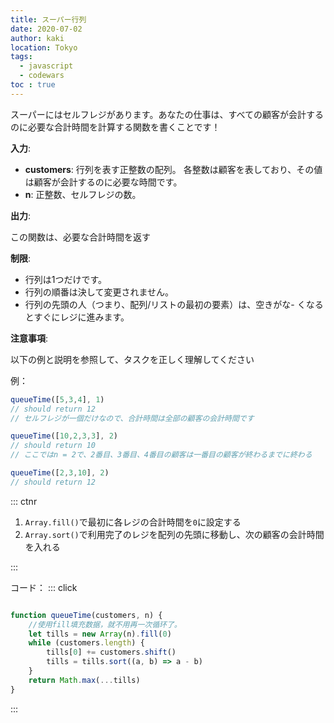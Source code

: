 ```yaml
---
title: スーパー行列
date: 2020-07-02
author: kaki
location: Tokyo  
tags: 
  - javascript
  - codewars
toc : true
---
```


スーパーにはセルフレジがあります。あなたの仕事は、すべての顧客が会計するのに必要な合計時間を計算する関数を書くことです！

**入力**:

- **customers**: 行列を表す正整数の配列。 各整数は顧客を表しており、その値は顧客が会計するのに必要な時間です。
- **n**: 正整数、セルフレジの数。

**出力**:

この関数は、必要な合計時間を返す

**制限**:

- 行列は1つだけです。
- 行列の順番は決して変更されません。
- 行列の先頭の人（つまり、配列/リストの最初の要素）は、空きがな- くなるとすぐにレジに進みます。

**注意事項**:

以下の例と説明を参照して、タスクを正しく理解してください

例：

``` js
queueTime([5,3,4], 1)
// should return 12
// セルフレジが一個だけなので、合計時間は全部の顧客の会計時間です

queueTime([10,2,3,3], 2)
// should return 10
// ここではn = 2で、2番目、3番目、4番目の顧客は一番目の顧客が終わるまでに終わる

queueTime([2,3,10], 2)
// should return 12
```

::: ctnr

1. `Array.fill()`で最初に各レジの合計時間を`0`に設定する
1. `Array.sort()`で利用完了のレジを配列の先頭に移動し、次の顧客の会計時間を入れる

:::

コード：
::: click

```js

function queueTime(customers, n) {
    //使用fill填充数据，就不用再一次循环了。
    let tills = new Array(n).fill(0)
    while (customers.length) {
        tills[0] += customers.shift()
        tills = tills.sort((a, b) => a - b)
    }
    return Math.max(...tills)
}

```

:::

